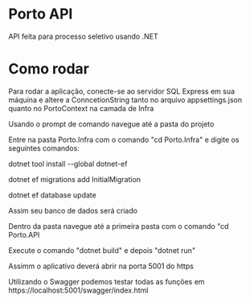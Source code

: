 # Porto API
 API feita para processo seletivo usando .NET

# Como rodar
<p>Para rodar a aplicação, conecte-se ao servidor SQL Express em sua máquina e altere a ConncetionString tanto no arquivo appsettings.json quanto no PortoContext na camada de Infra </p>
<p>Usando o prompt de comando navegue até a pasta do projeto</p>
<p>Entre na pasta Porto.Infra com o comando "cd Porto.Infra" e digite os seguintes comandos: </p>
<p>dotnet tool install --global dotnet-ef 
<p>dotnet ef migrations add InitialMigration
<p>dotnet ef database update
<p>Assim seu banco de dados será criado
<p>Dentro da pasta navegue até a primeira pasta com o comando "cd Porto.API</p>
<p>Execute o comando "dotnet build" e depois "dotnet run" </p>
<p>Assimm o aplicativo deverá abrir na porta 5001 do https</p>
<p>Utilizando o Swagger podemos testar todas as funções em https://localhost:5001/swagger/index.html</p>
